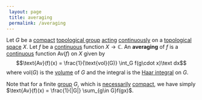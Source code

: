 ```yaml
---
 layout: page
 title: averaging
 permalink: /averaging
---
```

Let $G$ be a [compact](https://defsmath.github.io/DefsMath/compact) [topological group](https://defsmath.github.io/DefsMath/topological_group) [acting](https://defsmath.github.io/DefsMath/group_action) [continuously](https://defsmath.github.io/DefsMath/continuous) on a [topological space](https://defsmath.github.io/DefsMath/topological_space) $X$. Let $f$ be a [continuous](https://defsmath.github.io/DefsMath/continuous) function $X\to \mathbb C$. An **averaging** of $f$ is a [continuous](https://defsmath.github.io/DefsMath/continuous) function $\text{Av}(f)$ on $X$ given by $$\text{Av}(f)(x) = \frac{1}{\text{vol}(G)} \int_G f(g\cdot x)\text dx$$ where $\text{vol}(G)$ is the [volume](https://defsmath.github.io/DefsMath/volume_of_compact_topological_space) of $G$ and the integral is the [Haar integral](https://defsmath.github.io/DefsMath/Haar_integral) on $G$. 

Note that for a finite [group](https://defsmath.github.io/DefsMath/group) $G$, which is [necessarily](https://defsmath.github.io/DefsMath/finite_sets_are_compact) [compact](https://defsmath.github.io/DefsMath/compact), we have simply $\text{Av}(f)(x) = \frac{1}{|G|} \sum_{g\in G}f(gx)$. 